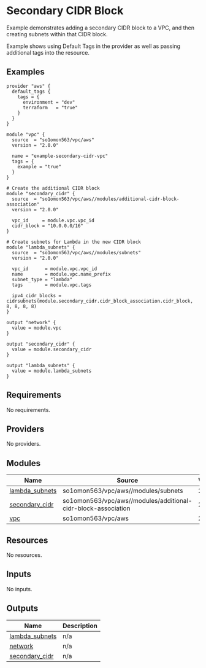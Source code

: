 # Secondary CIDR Block

Example demonstrates adding a secondary CIDR block to a VPC, and then creating subnets within that CIDR block.

Example shows using Default Tags in the provider as well as passing additional tags into the resource.
<!-- BEGINNING OF PRE-COMMIT-TERRAFORM DOCS HOOK -->


## Examples

```hcl
provider "aws" {
  default_tags {
    tags = {
      environment = "dev"
      terraform   = "true"
    }
  }
}

module "vpc" {
  source  = "so1omon563/vpc/aws"
  version = "2.0.0"

  name = "example-secondary-cidr-vpc"
  tags = {
    example = "true"
  }
}

# Create the additional CIDR block
module "secondary_cidr" {
  source  = "so1omon563/vpc/aws//modules/additional-cidr-block-association"
  version = "2.0.0"

  vpc_id     = module.vpc.vpc_id
  cidr_block = "10.0.0.0/16"
}

# Create subnets for Lambda in the new CIDR block
module "lambda_subnets" {
  source  = "so1omon563/vpc/aws//modules/subnets"
  version = "2.0.0"

  vpc_id      = module.vpc.vpc_id
  name        = module.vpc.name_prefix
  subnet_type = "lambda"
  tags        = module.vpc.tags

  ipv4_cidr_blocks = cidrsubnets(module.secondary_cidr.cidr_block_association.cidr_block, 8, 8, 8, 8)
}

output "network" {
  value = module.vpc
}

output "secondary_cidr" {
  value = module.secondary_cidr
}

output "lambda_subnets" {
  value = module.lambda_subnets
}
```

## Requirements

No requirements.

## Providers

No providers.

## Modules

| Name | Source | Version |
|------|--------|---------|
| <a name="module_lambda_subnets"></a> [lambda\_subnets](#module\_lambda\_subnets) | so1omon563/vpc/aws//modules/subnets | 2.0.0 |
| <a name="module_secondary_cidr"></a> [secondary\_cidr](#module\_secondary\_cidr) | so1omon563/vpc/aws//modules/additional-cidr-block-association | 2.0.0 |
| <a name="module_vpc"></a> [vpc](#module\_vpc) | so1omon563/vpc/aws | 2.0.0 |

## Resources

No resources.

## Inputs

No inputs.

## Outputs

| Name | Description |
|------|-------------|
| <a name="output_lambda_subnets"></a> [lambda\_subnets](#output\_lambda\_subnets) | n/a |
| <a name="output_network"></a> [network](#output\_network) | n/a |
| <a name="output_secondary_cidr"></a> [secondary\_cidr](#output\_secondary\_cidr) | n/a |


<!-- END OF PRE-COMMIT-TERRAFORM DOCS HOOK -->

